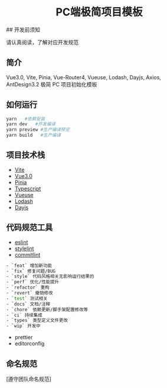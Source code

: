 <div align="center">
  <h1>
    PC端极简项目模板
  </h1>
</div>
## 开发前须知

请认真阅读，了解对应开发规范

## 简介

Vue3.0, Vite, Pinia, Vue-Router4, Vueuse, Lodash, Dayjs, Axios, AntDesign3.2
极简 PC 项目初始化模板

## 如何运行

```bash
yarn   #依赖安装
yarn dev   #开发编译
yarn preview #生产编译预览
yarn build   #生产编译
```

## 项目技术栈

- [Vite](https://cn.vitejs.dev/)
- [Vue3.0](https://cn.vuejs.org/)
- [Pinia](https://pinia.vuejs.org/)
- [Typescript](https://www.tslang.cn/docs/home.html)
- [Vueuse](https://vueuse.org/)
- [Lodash](https://www.lodashjs.com/)
- [Dayjs](https://dayjs.fenxianglu.cn/)

## 代码规范工具

- [eslint](https://eslint.bootcss.com/docs/rules/)
- [stylelint](https://www.npmjs.com/package/stylelint-config-standard)
- [commitlint](https://commitlint.js.org/#/?id=getting-started)

```bash
- `feat` 增加新功能
- `fix` 修复问题/BUG
- `style` 代码风格相关无影响运行结果的
- `perf` 优化/性能提升
- `refactor` 重构
- `revert` 撤销修改
- `test` 测试相关
- `docs` 文档/注释
- `chore` 依赖更新/脚手架配置修改等
- `ci` 持续集成
- `types` 类型定义文件更改
- `wip` 开发中
```

- prettier
- editorconfig

## 命名规范

[遵守团队命名规范]
